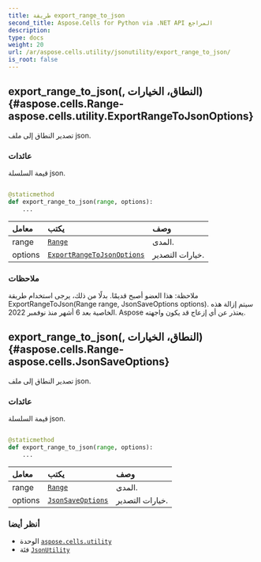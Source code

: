 ```yaml
---
title: طريقة export_range_to_json
second_title: Aspose.Cells for Python via .NET API المراجع
description:
type: docs
weight: 20
url: /ar/aspose.cells.utility/jsonutility/export_range_to_json/
is_root: false
---
```

##  export_range_to_json(, النطاق، الخيارات){#aspose.cells.Range-aspose.cells.utility.ExportRangeToJsonOptions}
تصدير النطاق إلى ملف json.


###  عائدات

قيمة السلسلة json.


```python

@staticmethod
def export_range_to_json(range, options):
    ...
```


| معامل| يكتب| وصف|
| :- | :- | :- |
| range | [`Range`](/cells/python-net/ar/aspose.cells/range) | المدى.|
| options | [`ExportRangeToJsonOptions`](/cells/python-net/ar/aspose.cells.utility/exportrangetojsonoptions) | خيارات التصدير.|
###  ملاحظات

ملاحظة: هذا العضو أصبح قديمًا. بدلًا من ذلك،
يرجى استخدام طريقة ExportRangeToJson(Range range, JsonSaveOptions options).
 سيتم إزالة هذه الخاصية بعد 6 أشهر منذ نوفمبر 2022.
Aspose يعتذر عن أي إزعاج قد يكون واجهته.

##  export_range_to_json(, النطاق، الخيارات){#aspose.cells.Range-aspose.cells.JsonSaveOptions}
تصدير النطاق إلى ملف json.


###  عائدات

قيمة السلسلة json.


```python

@staticmethod
def export_range_to_json(range, options):
    ...
```


| معامل| يكتب| وصف|
| :- | :- | :- |
| range | [`Range`](/cells/python-net/ar/aspose.cells/range) | المدى.|
| options | [`JsonSaveOptions`](/cells/python-net/ar/aspose.cells/jsonsaveoptions) | خيارات التصدير.|



###  أنظر أيضا
* الوحدة [`aspose.cells.utility`](../../)
* فئة [`JsonUtility`](/cells/python-net/ar/aspose.cells.utility/jsonutility)
